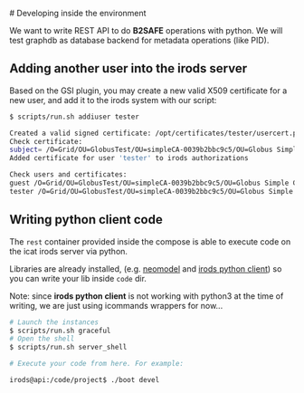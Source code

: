 
# Developing inside the environment

We want to write REST API to do **B2SAFE** operations with python.
We will test graphdb as database backend for metadata operations (like PID).

## Adding another user into the irods server

Based on the GSI plugin, you may create a new valid X509 certificate
for a new user, and add it to the irods system with our script:

```bash
$ scripts/run.sh addiuser tester

Created a valid signed certificate: /opt/certificates/tester/usercert.pem
Check certificate:
subject= /O=Grid/OU=GlobusTest/OU=simpleCA-0039b2bbc9c5/OU=Globus Simple CA/CN=tester
Added certificate for user 'tester' to irods authorizations

Check users and certificates:
guest /O=Grid/OU=GlobusTest/OU=simpleCA-0039b2bbc9c5/OU=Globus Simple CA/CN=guest
tester /O=Grid/OU=GlobusTest/OU=simpleCA-0039b2bbc9c5/OU=Globus Simple CA/CN=tester
```

## Writing python client code

The `rest` container provided inside the compose is able to execute code
on the icat irods server via python.

Libraries are already installed,
(e.g. [neomodel](http://neomodel.readthedocs.org/en/latest/) and [irods python client](https://github.com/irods/python-irodsclient))
so you can write your lib inside `code` dir.

Note: since **irods python client** is not working with python3 at the time
of writing, we are just using icommands wrappers for now...

```bash
# Launch the instances
$ scripts/run.sh graceful
# Open the shell
$ scripts/run.sh server_shell

# Execute your code from here. For example:

irods@api:/code/project$ ./boot devel
```